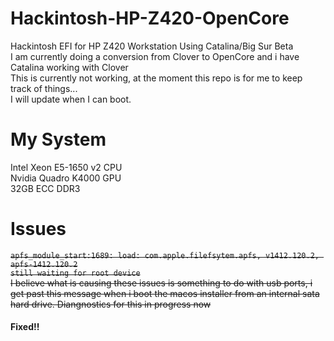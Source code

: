 # Hackintosh-HP-Z420-OpenCore
Hackintosh EFI for HP Z420 Workstation Using Catalina/Big Sur Beta   
I am currently doing a conversion from Clover to OpenCore  and i have Catalina working with Clover  
This is currently not working, at the moment this repo is for me to keep track of things...   
I will update when I can boot.  

# My System
Intel Xeon E5-1650 v2 CPU  
Nvidia Quadro K4000 GPU   
32GB ECC DDR3   

# Issues    
~~`apfs_module_start:1689: load: com.apple.filefsytem.apfs, v1412.120.2, apfs-1412.120.2`~~    
~~`still waiting for root device`~~   
~~I believe what is causing these issues is something to do with usb ports, i get past this message when i boot the macos installer from an internal sata hard drive. Diangnostics for this in progress now~~
#### Fixed!!
